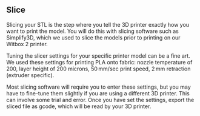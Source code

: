 ## Slice

Slicing your STL is the step where you tell the 3D printer exactly how you want to print the model. You will do this with slicing software such as Simplify3D, which we used to slice the models prior to printing on our Witbox 2 printer. 

Tuning the slicer settings for your specific printer model can be a fine art. We used these settings for printing PLA onto fabric: nozzle temperature of 200, layer height of 200 microns, 50 mm/sec print speed, 2 mm retraction (extruder specific). 

Most slicing software will require you to enter these settings, but you may have to fine-tune them slightly if you are using a different 3D printer. This can involve some trial and error. Once you have set the settings, export the sliced file as gcode, which will be read by your 3D printer.

